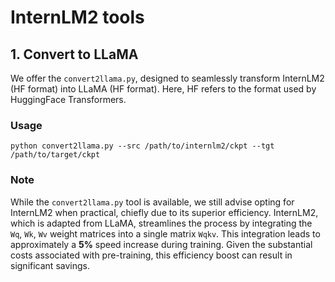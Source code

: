 # InternLM2 tools

## 1. Convert to LLaMA

We offer the `convert2llama.py`, designed to seamlessly transform InternLM2 (HF format) into LLaMA (HF format). Here, HF refers to the format used by HuggingFace Transformers.

### Usage
```
python convert2llama.py --src /path/to/internlm2/ckpt --tgt /path/to/target/ckpt
```

### Note

While the `convert2llama.py` tool is available, we still advise opting for InternLM2 when practical, chiefly due to its superior efficiency. InternLM2, which is adapted from LLaMA, streamlines the process by integrating the `Wq`, `Wk`, `Wv` weight matrices into a single matrix `Wqkv`. This integration leads to approximately a **5%** speed increase during training. Given the substantial costs associated with pre-training, this efficiency boost can result in significant savings.
